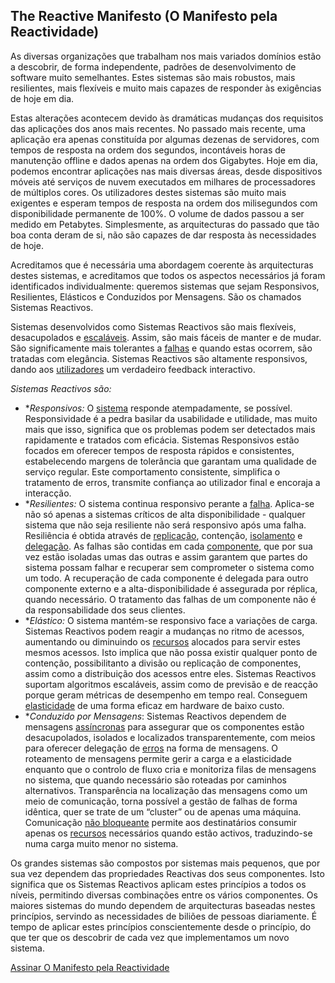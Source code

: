 The Reactive Manifesto (O Manifesto pela Reactividade)
----------------------

As diversas organizações que trabalham nos mais variados domínios estão a descobrir, de forma independente, padrões de desenvolvimento de software muito semelhantes. Estes sistemas são mais robustos, mais resilientes, mais flexíveis e muito mais capazes de responder às exigências de hoje em dia.

Estas alterações acontecem devido às dramáticas mudanças dos requisitos das aplicações dos anos mais recentes. No passado mais recente, uma aplicação era apenas constituída por algumas dezenas de servidores, com tempos de resposta na ordem dos segundos, incontáveis horas de manutenção offline e dados apenas na ordem dos Gigabytes. Hoje em dia, podemos encontrar aplicações nas mais diversas áreas, desde dispositivos móveis até serviços de nuvem executados em milhares de processadores de múltiplos cores. Os utilizadores destes sistemas são muito mais exigentes e esperam tempos de resposta na ordem dos milisegundos com disponibilidade permanente de 100%. O volume de dados passou a ser medido em Petabytes. Simplesmente, as arquitecturas do passado que tão boa conta deram de si, não são capazes de dar resposta às necessidades de hoje.

Acreditamos que é necessária uma abordagem coerente às arquitecturas destes sistemas, e acreditamos que todos os aspectos necessários já foram identificados individualmente: queremos sistemas que sejam Responsivos, Resilientes, Elásticos e Conduzidos por Mensagens. São os chamados Sistemas Reactivos.

Sistemas desenvolvidos como Sistemas Reactivos são mais flexíveis, desacupolados e [escaláveis](/glossary#Scalability). Assim, são mais fáceis de manter e de mudar. São significamente mais tolerantes a [falhas](/glossary#Failure) e quando estas ocorrem, são tratadas com elegância. Sistemas Reactivos são altamente responsivos, dando aos [utilizadores](/glossary#User) um verdadeiro feedback interactivo.

*Sistemas Reactivos são:*

* <a name="Responsive"></a>**Responsivos:* O [sistema](/glossary#System) responde atempadamente, se possível. Responsividade é a pedra basilar da usabilidade e utilidade, mas muito mais que isso, significa que os problemas podem ser detectados mais rapidamente e tratados com eficácia. Sistemas Responsivos estão focados em oferecer tempos de resposta rápidos e consistentes, estabelecendo margens de tolerância que garantam uma qualidade de serviço regular. Este comportamento consistente, simplifica o tratamento de erros, transmite confiança ao utilizador final e encoraja a interacção.
* <a name="Resilient"></a>**Resilientes:* O sistema continua responsivo perante a [falha](/glossary#Failure). Aplica-se não só apenas a sistemas críticos de alta disponibilidade - qualquer sistema que não seja resiliente não será responsivo após uma falha. Resiliência é obtida através de [replicação](/glossary#Replication), contenção, [isolamento](/glossary#Isolation) e [delegação](/glossary#Delegation). As falhas são contidas em cada [componente](/glossary#Component), que por sua vez estão isoladas umas das outras e assim garantem que partes do sistema possam falhar e recuperar sem comprometer o sistema como um todo. A recuperação de cada componente é delegada para outro componente externo e a alta-disponibilidade é assegurada por réplica, quando necessário. O tratamento das falhas de um componente não é da responsabilidade dos seus clientes.
* <a name="Elastic"></a>**Elástico:* O sistema mantém-se responsivo face a variações de carga. Sistemas Reactivos podem reagir a mudanças no ritmo de acessos, aumentando ou diminuindo os [recursos](/glossary#Resource) alocados para servir estes mesmos acessos. Isto implica que não possa existir qualquer ponto de contenção, possibilitanto a divisão ou replicação de componentes, assim como a distribuição dos acessos entre eles. Sistemas Reactivos suportam algoritmos escaláveis, assim como de previsão e de reacção porque geram métricas de desempenho em tempo real. Conseguem [elasticidade](/glossary#Elasticity) de uma forma eficaz em hardware de baixo custo.
* <a name="Message-Driven"></a>**Conduzido por Mensagens*: Sistemas Reactivos dependem de mensagens [assíncronas](/glossary#Asynchronous) para assegurar que os componentes estão desacupolados, isolados e localizados transparentemente, com meios para oferecer delegação de [erros](/glossary#Failure) na forma de mensagens. O roteamento de mensagens permite gerir a carga e a elasticidade enquanto que o controlo de fluxo cria e monitoriza filas de mensagens no sistema, que quando necessário são roteadas por caminhos alternativos. Transparência na localização das mensagens como um meio de comunicação, torna possível a gestão de falhas de forma idêntica, quer se trate de um “cluster” ou de apenas uma máquina. Comunicação [não bloqueante](/glossary#Non-Blocking) permite aos destinatários consumir apenas os [recursos](/glossary#Resource) necessários quando estão activos, traduzindo-se numa carga muito menor no sistema.

Os grandes sistemas são compostos por sistemas mais pequenos, que por sua vez dependem das propriedades Reactivas dos seus componentes. Isto significa que os Sistemas Reactivos aplicam estes princípios a todos os níveis, permitindo diversas combinações entre os vários componentes. Os maiores sistemas do mundo dependem de arquitecturas baseadas nestes princípios, servindo as necessidades de biliões de pessoas diariamente. É tempo de aplicar estes princípios conscientemente desde o princípio, do que ter que os descobrir de cada vez que implementamos um novo sistema.

[Assinar O Manifesto pela Reactividade](http://www.reactivemanifesto.org/pt#sign-button)
